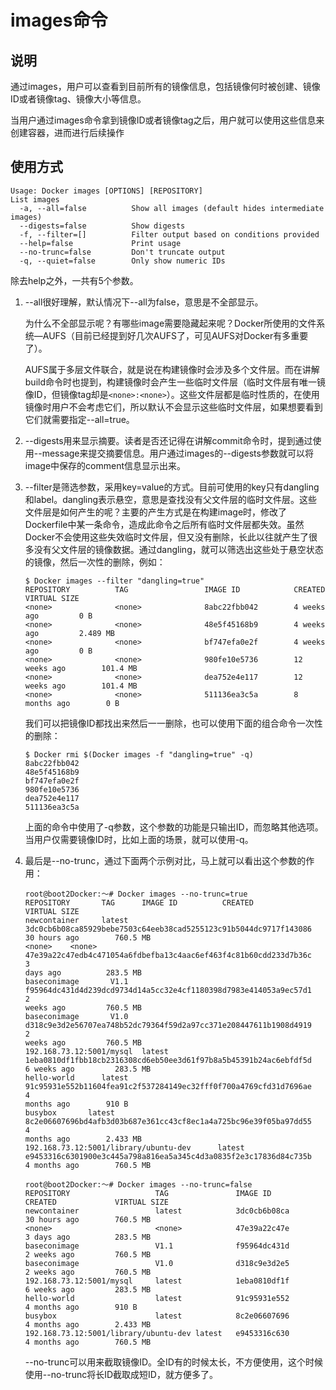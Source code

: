 # images命令

## 说明

通过images，用户可以查看到目前所有的镜像信息，包括镜像何时被创建、镜像ID或者镜像tag、镜像大小等信息。

当用户通过images命令拿到镜像ID或者镜像tag之后，用户就可以使用这些信息来创建容器，进而进行后续操作

## 使用方式

```shell
Usage: Docker images [OPTIONS] [REPOSITORY]
List images
  -a, --all=false          Show all images (default hides intermediate images)
  --digests=false          Show digests
  -f, --filter=[]          Filter output based on conditions provided
  --help=false             Print usage
  --no-trunc=false         Don't truncate output
  -q, --quiet=false        Only show numeric IDs
```

除去help之外，一共有5个参数。

1. --all很好理解，默认情况下--all为false，意思是不全部显示。

   为什么不全部显示呢？有哪些image需要隐藏起来呢？Docker所使用的文件系统—AUFS（目前已经提到好几次AUFS了，可见AUFS对Docker有多重要了）。

   AUFS属于多层文件联合，就是说在构建镜像时会涉及多个文件层。而在讲解build命令时也提到，构建镜像时会产生一些临时文件层（临时文件层有唯一镜像ID，但镜像tag却是`<none>:<none>`）。这些文件层都是临时性质的，在使用镜像时用户不会考虑它们，所以默认不会显示这些临时文件层，如果想要看到它们就需要指定--all=true。

2. --digests用来显示摘要。读者是否还记得在讲解commit命令时，提到通过使用--message来提交摘要信息。用户通过images的--digests参数就可以将image中保存的comment信息显示出来。

3. --filter是筛选参数，采用key=value的方式。目前可使用的key只有dangling和label。dangling表示悬空，意思是查找没有父文件层的临时文件层。这些文件层是如何产生的呢？主要的产生方式是在构建image时，修改了Dockerfile中某一条命令，造成此命令之后所有临时文件层都失效。虽然Docker不会使用这些失效临时文件层，但又没有删除，长此以往就产生了很多没有父文件层的镜像数据。通过dangling，就可以筛选出这些处于悬空状态的镜像，然后一次性的删除，例如：

   ```shell
   $ Docker images --filter "dangling=true"
   REPOSITORY          TAG                 IMAGE ID            CREATED             VIRTUAL SIZE
   <none>              <none>              8abc22fbb042        4 weeks ago         0 B
   <none>              <none>              48e5f45168b9        4 weeks ago         2.489 MB
   <none>              <none>              bf747efa0e2f        4 weeks ago         0 B
   <none>              <none>              980fe10e5736        12 weeks ago        101.4 MB
   <none>              <none>              dea752e4e117        12 weeks ago        101.4 MB
   <none>              <none>              511136ea3c5a        8 months ago        0 B
   ```

   我们可以把镜像ID都找出来然后一一删除，也可以使用下面的组合命令一次性的删除：

   ```shell
   $ Docker rmi $(Docker images -f "dangling=true" -q)
   8abc22fbb042
   48e5f45168b9
   bf747efa0e2f
   980fe10e5736
   dea752e4e117
   511136ea3c5a
   ```

   上面的命令中使用了-q参数，这个参数的功能是只输出ID，而忽略其他选项。当用户仅需要镜像ID时，比如上面的场景，就可以使用-q。

4. 最后是--no-trunc，通过下面两个示例对比，马上就可以看出这个参数的作用：

   ```shell
   root@boot2Docker:～# Docker images --no-trunc=true
   REPOSITORY       TAG      IMAGE ID          CREATED             VIRTUAL SIZE
   newcontainer     latest      3dc0cb6b08ca85929bebe7503c64eeb38cad5255123c91b5044dc9717f143086
   30 hours ago        760.5 MB
   <none>    <none>              47e39a22c47edb4c471054a6fdbefba13c4aac6ef463f4c81b60cdd233d7b36c   3
   days ago          283.5 MB
   baseconimage       V1.1       f95964dc431d4d239dcd9734d14a5cc32e4cf1180398d7983e414053a9ec57d1   2
   weeks ago         760.5 MB
   baseconimage       V1.0       d318c9e3d2e56707ea748b52dc79364f59d2a97cc371e208447611b1908d4919   2
   weeks ago         760.5 MB
   192.168.73.12:5001/mysql  latest 1eba0810df1fbb18cb2316308cd6eb50ee3d61f97b8a5b45391b24ac6ebfdf5d
   6 weeks ago         283.5 MB
   hello-world      latest       91c95931e552b11604fea91c2f537284149ec32fff0f700a4769cfd31d7696ae   4
   months ago        910 B
   busybox       latest          8c2e06607696bd4afb3d03b687e361cc43cf8ec1a4a725bc96e39f05ba97dd55   4
   months ago        2.433 MB
   192.168.73.12:5001/library/ubuntu-dev      latest
   e9453316c6301900e3c445a798a816ea5a345c4d3a0835f2e3c17836d84c735b   4 months ago        760.5 MB
   ```

   ```shell
   root@boot2Docker:～# Docker images --no-trunc=false
   REPOSITORY                   TAG               IMAGE ID            CREATED             VIRTUAL SIZE
   newcontainer                 latest            3dc0cb6b08ca        30 hours ago        760.5 MB
   <none>                       <none>            47e39a22c47e        3 days ago          283.5 MB
   baseconimage                 V1.1              f95964dc431d        2 weeks ago         760.5 MB
   baseconimage                 V1.0              d318c9e3d2e5        2 weeks ago         760.5 MB
   192.168.73.12:5001/mysql     latest            1eba0810df1f        6 weeks ago         283.5 MB
   hello-world                  latest            91c95931e552        4 months ago        910 B
   busybox                      latest            8c2e06607696        4 months ago        2.433 MB
   192.168.73.12:5001/library/ubuntu-dev latest   e9453316c630        4 months ago        760.5 MB
   ```

   --no-trunc可以用来截取镜像ID。全ID有的时候太长，不方便使用，这个时候使用--no-trunc将长ID截取成短ID，就方便多了。
